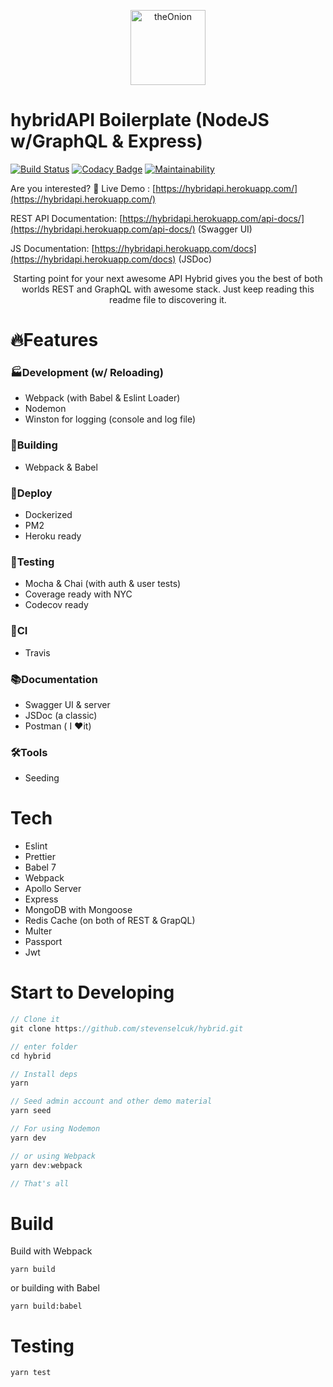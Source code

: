 <p align="center">
  <a href="https://github.com/stevenselcuk/hybrid">
    <img
      src="https://i.imgur.com/by3NeQu.png"
      height="120"
      alt="theOnion"
      title="Hybrid API Boilerplate"
    />
  </a>



<p align="center">
   <h1>hybridAPI Boilerplate (NodeJS w/GraphQL & Express)</em></h1>
</p>

[![Build Status](https://travis-ci.com/stevenselcuk/hybrid.svg?branch=master)](https://travis-ci.com/stevenselcuk/hybrid) [![Codacy Badge](https://api.codacy.com/project/badge/Grade/8c56516433ce4306a945a0725189c752)](https://www.codacy.com/manual/stevenjselcuk/hybrid?utm_source=github.com&amp;utm_medium=referral&amp;utm_content=stevenselcuk/hybrid&amp;utm_campaign=Badge_Grade) [![Maintainability](https://api.codeclimate.com/v1/badges/9d922e502c35dc58c8a7/maintainability)](https://codeclimate.com/github/stevenselcuk/hybrid/maintainability)

Are you interested? 👀 Live Demo : [https://hybridapi.herokuapp.com/](https://hybridapi.herokuapp.com/)

REST API Documentation:  [https://hybridapi.herokuapp.com/api-docs/](https://hybridapi.herokuapp.com/api-docs/) (Swagger UI)

JS Documentation:  [https://hybridapi.herokuapp.com/docs](https://hybridapi.herokuapp.com/docs) (JSDoc)


<p align="center">
   Starting point for your next awesome API  Hybrid gives you the best of both worlds REST and GraphQL with awesome stack. Just keep reading this readme file to discovering it.
</p>

# 🔥Features

### 🏭Development (w/ Reloading)

- Webpack (with Babel & Eslint Loader)
- Nodemon
- Winston for logging (console and log file)

### 🏢Building

- Webpack & Babel

### 📲Deploy

- Dockerized
- PM2
- Heroku ready

### 🧪Testing

- Mocha & Chai (with auth & user tests)
- Coverage ready with NYC
- Codecov ready

### 🚐CI 
- Travis

### 📚Documentation

- Swagger UI & server
- JSDoc (a classic)
- Postman ( I ❤️it)

### 🛠Tools

- Seeding

# Tech

- Eslint
- Prettier
- Babel 7
- Webpack
- Apollo Server
- Express
- MongoDB with Mongoose
- Redis Cache (on both of REST & GrapQL)
- Multer
- Passport
- Jwt



# Start to Developing

```javascript
// Clone it
git clone https://github.com/stevenselcuk/hybrid.git

// enter folder
cd hybrid

// Install deps
yarn

// Seed admin account and other demo material
yarn seed

// For using Nodemon
yarn dev

// or using Webpack
yarn dev:webpack

// That's all
```



# Build

Build with Webpack

`yarn build`

or building with Babel

`yarn build:babel`

# Testing

`yarn test`
